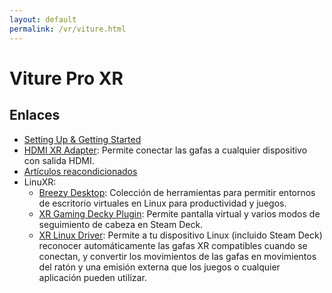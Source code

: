 ```yaml
---
layout: default
permalink: /vr/viture.html
---
```


# Viture Pro XR

## Enlaces

* [Setting Up & Getting Started](https://academy.viture.com/xr_glasses/set_up)
* [HDMI XR Adapter](https://academy.viture.com/hdmi_xr_adapter/introduction): Permite conectar las gafas a cualquier dispositivo con salida HDMI.
* [Artículos reacondicionados](https://www.ebay.com/str/vitureus)
* LinuXR:
    * [Breezy Desktop](https://github.com/wheaney/breezy-desktop): Colección de herramientas para permitir entornos de escritorio virtuales en Linux para productividad y juegos.
    * [XR Gaming Decky Plugin](https://github.com/wheaney/decky-XRGaming): Permite pantalla virtual y varios modos de seguimiento de cabeza en Steam Deck.
    * [XR Linux Driver](https://github.com/wheaney/XRLinuxDriver): Permite a tu dispositivo Linux (incluido Steam Deck) reconocer automáticamente las gafas XR compatibles cuando se conectan, y convertir los movimientos de las gafas en movimientos del ratón y una emisión externa que los juegos o cualquier aplicación pueden utilizar.
